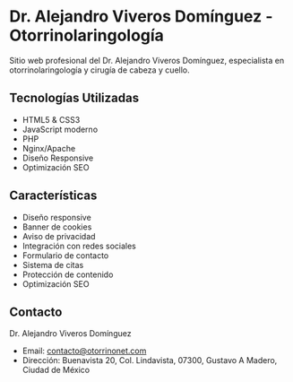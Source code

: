 # Dr. Alejandro Viveros Domínguez - Otorrinolaringología

Sitio web profesional del Dr. Alejandro Viveros Domínguez, especialista en otorrinolaringología y cirugía de cabeza y cuello.

## Tecnologías Utilizadas

- HTML5 & CSS3
- JavaScript moderno
- PHP
- Nginx/Apache
- Diseño Responsive
- Optimización SEO

## Características

- Diseño responsive
- Banner de cookies
- Aviso de privacidad
- Integración con redes sociales
- Formulario de contacto
- Sistema de citas
- Protección de contenido
- Optimización SEO

## Contacto

Dr. Alejandro Viveros Domínguez
- Email: contacto@otorrinonet.com
- Dirección: Buenavista 20, Col. Lindavista, 07300, Gustavo A Madero, Ciudad de México
